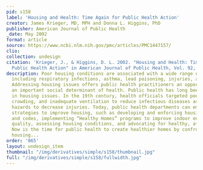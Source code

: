 ```yaml
---
pid: s158
label: 'Housing and Health: Time Again for Public Health Action'
creator: James Krieger, MD, MPH and Donna L. Higgins, PhD
publisher: American Journal of Public Health
_date: May 2002
format: article
source: https://www.ncbi.nlm.nih.gov/pmc/articles/PMC1447157/
clio:
collection: undesign
citation: 'Krieger, J., & Higgins, D. L. 2002. "Housing and Health: Time Again for
  Public Health Action" in American Journal of Public Health, Vol. 92, 758–768.'
description: Poor housing conditions are associated with a wide range of health conditions,
  including respiratory infections, asthma, lead poisoning, injuries, and mental health.
  Addressing housing issues offers public health practitioners an opportunity to address
  an important social determinant of health. Public health has long been involved
  in housing issues. In the 19th century, health officials targeted poor sanitation,
  crowding, and inadequate ventilation to reduce infectious diseases as well as fire
  hazards to decrease injuries. Today, public health departments can employ multiple
  strategies to improve housing, such as developing and enforcing housing guidelines
  and codes, implementing “Healthy Homes” programs to improve indoor environmental
  quality, assessing housing conditions, and advocating for healthy, affordable housing.
  Now is the time for public health to create healthier homes by confronting substandard
  housing...
order: '065'
layout: undesign_item
thumbnail: "/img/derivatives/simple/s158/thumbnail.jpg"
full: "/img/derivatives/simple/s158/fullwidth.jpg"
---
```

